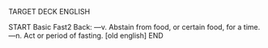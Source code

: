 TARGET DECK
ENGLISH

START
Basic
Fast2
Back: —v. Abstain from food, or certain food, for a time. —n. Act or period of fasting. [old english]
END
